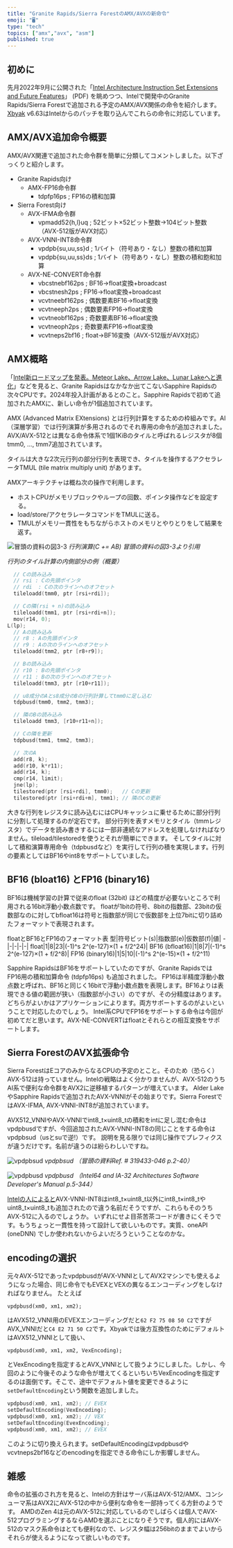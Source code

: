 ```yaml
---
title: "Granite Rapids/Sierra ForestのAMX/AVXの新命令"
emoji: "🖥"
type: "tech"
topics: ["amx","avx", "asm"]
published: true
---
```

## 初めに

先月2022年9月に公開された「[Intel Architecture Instruction Set Extensions and Future Features](https://www.intel.com/content/www/us/en/develop/download/intel-architecture-instruction-set-extensions-programming-reference.html)」 (PDF) を眺めつつ、Intelで開発中のGranite Rapids/Sierra Forestで追加される予定のAMX/AVX関係の命令を紹介します。[Xbyak](https://github.com/herumi/xbyak) v6.63はIntelからのパッチを取り込んでこれらの命令に対応しています。

## AMX/AVX追加命令概要

AMX/AVX関連で追加された命令群を簡単に分類してコメントしました。以下ざっくりと紹介します。

- Granite Rapids向け
  - AMX-FP16命令群
    - tdpfp16ps ; FP16の積和加算
- Sierra Forest向け
  - AVX-IFMA命令群
    - vpmadd52{h,l}uq ; 52ビット×52ビット整数→104ビット整数（AVX-512版がAVX対応）
  - AVX-VNNI-INT8命令群
    - vpdpb{su,uu,ss}d ; 1バイト（符号あり・なし）整数の積和加算
    - vpdpb{su,uu,ss}ds ; 1バイト（符号あり・なし）整数の積和飽和加算
  - AVX-NE-CONVERT命令群
    - vbcstnebf162ps ; BF16→float変換+broadcast
    - vbcstnesh2ps ; FP16→float変換+broadcast
    - vcvtneebf162ps ; 偶数要素BF16→float変換
    - vcvtneeph2ps ; 偶数要素FP16→float変換
    - vcvtneobf162ps ; 奇数要素BF16→float変換
    - vcvtneoph2ps ; 奇数要素FP16→float変換
    - vcvtneps2bf16 ; float→BF16変換（AVX-512版がAVX対応）

## AMX概略

「[Intel新ロードマップを発表。Meteor Lake、Arrow Lake、Lunar Lakeへと進化](https://pc.watch.impress.co.jp/docs/news/1389338.html)」などを見ると、Granite Rapidsはなかなか出てこないSapphire Rapidsの次々CPUです。2024年投入計画があるとのこと。Sapphire Rapidsで初めて追加されたAMXに、新しい命令が1個追加されています。

AMX (Advanced Matrix EXtensions) とは行列計算をするための枠組みです。AI（深層学習）では行列演算が多用されるのでそれ専用の命令が追加されました。AVX/AVX-512とは異なる命令体系で1個1KiBのタイルと呼ばれるレジスタが8個tmm0, ..., tmm7追加されています。

タイルは大きな2次元行列の部分行列を表現でき、タイルを操作するアクセラレータTMUL (tile matrix multiply unit) があります。

AMXアーキテクチャは概ね次の操作で利用します。
- ホストCPUがメモリブロックやループの回数、ポインタ操作などを設定する。
- load/store/アクセラレータコマンドをTMULに送る。
- TMULがメモリ一貫性をもちながらホストのメモリとやりとりをして結果を返す。

![冒頭の資料の図3-3](https://raw.githubusercontent.com/herumi/blog/main/x64/img/matrix-multiply.png)
*行列演算(C += AB) 冒頭の資料の図3-3より引用*

*行列のタイル計算の内側部分の例（概要）*
```cpp
  // Cの読み込み
  // rsi : Cの先頭ポインタ
  // rdi  : Cの次のラインへのオフセット
  tileloadd(tmm0, ptr [rsi+rdi]);

  // Cの隣(rsi + n)の読み込み
  tileloadd(tmm1, ptr [rsi+rdi+n]);
  mov(r14, 0);
L(lp);
  // Aの読み込み
  // r8 : Aの先頭ポインタ
  // r9 : Aの次のラインへのオフセット
  tileloadd(tmm2, ptr [r8+r9]);

  // Bの読み込み
  // r10 : Bの先頭ポインタ
  // r11 : Bの次のラインへのオフセット
  tileloadd(tmm3, ptr [r10+r11]);

  // u8成分のAとs8成分のBの行列計算してtmm0に足し込む
  tdpbusd(tmm0, tmm2, tmm3);

  // 隣のBの読み込み
  tileloadd tmm3, [r10+r11+n]);

  // Cの隣を更新
  tdpbusd(tmm1, tmm2, tmm3);

  // 次のA
  add(r8, k);
  add(r10, k*r11);
  add(r14, k);
  cmp(r14, limit);
  jne(lp);
  tilestored(ptr [rsi+rdi], tmm0);   // Cの更新
  tilestored(ptr [rsi+rdi+m], tmm1); // 隣のCの更新
```

大きな行列をレジスタに読み込むにはCPUキャッシュに乗せるために部分行列に分割して処理するのが定石です。
部分行列を表すメモリとタイル（tmmレジスタ）でデータを読み書きするには一部非連続なアドレスを処理しなければなりません。tileload/tilestoredを使うとそれが簡単にできます。
そしてタイルに対して積和演算専用命令（tdpbusdなど）を実行して行列の積を実現します。行列の要素としてはBF16やint8をサポートしていました。

## BF16 (bloat16) とFP16 (binary16)

BF16は機械学習の計算で従来のfloat (32bit) ほどの精度が必要ないところで利用される16bit浮動小数点数です。
floatが1bitの符号、8bitの指数部、23bitの仮数部なのに対してbfloat16は符号と指数部が同じで仮数部を上位7bitに切り詰めたフォーマットで表現されます。

floatとBF16とFP16のフォーマット表
型|符号ビット(s)|指数部(e)|仮数部(f)|値|
-|-|-|-|-|
float|1|8|23|(-1)^s 2^(e-127)×(1 + f/2^24)|
BF16 (bfloat16)|1|8|7|(-1)^s 2^(e-127)×(1 + f/2^8)|
FP16 (binary16)|1|5|10|(-1)^s 2^(e-15)×(1 + f/2^11)

Sapphire RapidsはBF16をサポートしていたのですが、Granite RapidsではFP16用の積和加算命令 (tdpfp16ps) も追加されました。
FP16は半精度浮動小数点数と呼ばれ、BF16と同じく16bitで浮動小数点数を表現します。BF16よりは表現できる値の範囲が狭い（指数部が小さい）のですが、その分精度はあります。どちらがよいかはアプリケーションによります。両方サポートするのがよいということで対応したのでしょう。
Intel系CPUでFP16をサポートする命令は今回が初めてだと思います。AVX-NE-CONVERTはfloatとそれらとの相互変換をサポートします。

## Sierra ForestのAVX拡張命令

Sierra ForestはEコアのみからなるCPUの予定のとこと。そのため（恐らく）AVX-512は持っていません。Intelの戦略はよく分かりませんが、AVX-512のうちAI系で便利な命令群をAVX2に逆移植するパターンが増えています。
Alder LakeやSapphire Rapidsで追加されたAVX-VNNIがその始まりです。Sierra ForestではAVX-IFMA, AVX-VNNI-INT8が追加されています。

AVX512_VNNIやAVX-VNNIでint8_t×uint8_tの積和をintに足し混む命令はvpdpbusdですが、今回追加されたAVX-VNNI-INT8の同じことをする命令はvpdpbsud（usとsuで逆!）です。
説明を見る限りでは同じ操作でプレフィクスが違うだけです。名前が違うのは紛らわしいですね。

![vpdpbsud](https://user-images.githubusercontent.com/245118/194227473-2232eab9-8996-4360-915b-cedf96675ef5.png)
*vpdpbsud （冒頭の資料Ref. # 319433-046 p.2-40）*

![vpdpbusd](https://user-images.githubusercontent.com/245118/194227525-779cb523-d464-4e45-847f-f77068538805.png)
*vpdpbusd （Intel64 and IA-32 Architectures Software Developer's Manual p.5-344）*


[Intelの人によると](https://github.com/herumi/xbyak/pull/162#issuecomment-1270698771)AVX-VNNI-INT8はint8_t×uint8_t以外にint8_t×int8_tやuint8_t×uint8_tも追加されたので違う名前だそうですが、これらもそのうちAVX-512に入るのでしょうか。
いずれにせよ目茶苦茶コードが書きにくそうです。もうちょっと一貫性を持って設計して欲しいものです。実質、oneAPI (oneDNN) でしか使われないからよいだろうということなのかな。

## encodingの選択

元々AVX-512であったvpdpbusdがAVX-VNNIとしてAVX2マシンでも使えるようになった場合、同じ命令でもEVEXとVEXの異なるエンコーディングをしなければなりません。
たとえば
```
vpdpbusd(xm0, xm1, xm2);
```
はAVX512_VNNI用のEVEXエンコーディングだと`62 F2 75 08 50 C2`ですがAVX_VNNIだと`C4 E2 71 50 C2`です。Xbyakでは後方互換性のためにデフォルトはAVX512_VNNIとして扱い、
```
vpdpbusd(xm0, xm1, xm2, VexEncoding);
```
とVexEncodingを指定するとAVX_VNNIとして扱うようにしました。しかし、今回のように今後そのような命令が増えてくるといちいちVexEncodingを指定するのは面倒です。そこで、途中でデフォルト値を変更できるように`setDefaultEncoding`という関数を追加しました。

```cpp
vpdpbusd(xm0, xm1, xm2); // EVEX
setDefaultEncoding(VexEncoding);
vpdpbusd(xm0, xm1, xm2); // VEX
setDefaultEncoding(EvexEncoding);
vpdpbusd(xm0, xm1, xm2); // EVEX
```
このように切り換えられます。setDefaultEncodingはvpdpbusdやvcvtneps2bf16などのencodingを指定できる命令にしか影響しません。

## 雑感
命令の拡張のされ方を見ると、Intelの方針はサーバ系はAVX-512/AMX、コンシューマ系はAVX2にAVX-512の中から便利な命令を一部持ってくる方針のようです。
AMDのZen 4は元のAVX-512に対応しているのでしばらくは個人でAVX-512プログラミングするならAMDを選ぶことになりそうです。個人的にはAVX-512のマスク系命令はとても便利なので、レジスタ幅は256bitのままでよいからそれらが使えるようになって欲しいものです。

